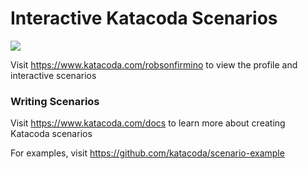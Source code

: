 # Interactive Katacoda Scenarios

[![](http://shields.katacoda.com/katacoda/robsonfirmino/count.svg)](https://www.katacoda.com/robsonfirmino "Get your profile on Katacoda.com")

Visit https://www.katacoda.com/robsonfirmino to view the profile and interactive scenarios

### Writing Scenarios
Visit https://www.katacoda.com/docs to learn more about creating Katacoda scenarios

For examples, visit https://github.com/katacoda/scenario-example
